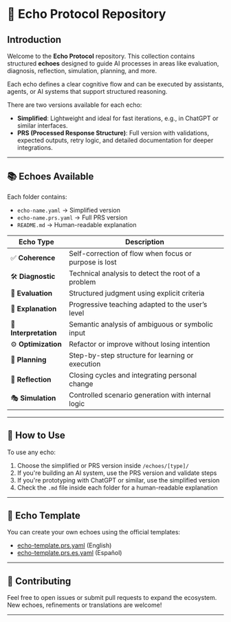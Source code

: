 # 🧠 Echo Protocol Repository

## Introduction

Welcome to the **Echo Protocol** repository. This collection contains structured **echoes** designed to guide AI processes in areas like evaluation, diagnosis, reflection, simulation, planning, and more.

Each echo defines a clear cognitive flow and can be executed by assistants, agents, or AI systems that support structured reasoning.

There are two versions available for each echo:

- **Simplified**: Lightweight and ideal for fast iterations, e.g., in ChatGPT or similar interfaces.
- **PRS (Processed Response Structure)**: Full version with validations, expected outputs, retry logic, and detailed documentation for deeper integrations.

---

## 📚 Echoes Available

Each folder contains:

- `echo-name.yaml` → Simplified version
- `echo-name.prs.yaml` → Full PRS version
- `README.md` → Human-readable explanation

| Echo Type             | Description                                           |
| --------------------- | ----------------------------------------------------- |
| ✅ **Coherence**      | Self-correction of flow when focus or purpose is lost |
| 🛠️ **Diagnostic**     | Technical analysis to detect the root of a problem    |
| 🧪 **Evaluation**     | Structured judgment using explicit criteria           |
| 📘 **Explanation**    | Progressive teaching adapted to the user’s level      |
| 🧠 **Interpretation** | Semantic analysis of ambiguous or symbolic input      |
| ⚙️ **Optimization**   | Refactor or improve without losing intention          |
| 🧭 **Planning**       | Step-by-step structure for learning or execution      |
| 🧘 **Reflection**     | Closing cycles and integrating personal change        |
| 🎭 **Simulation**     | Controlled scenario generation with internal logic    |

---

## 🧰 How to Use

To use any echo:

1. Choose the simplified or PRS version inside `/echoes/[type]/`
2. If you're building an AI system, use the PRS version and validate steps
3. If you're prototyping with ChatGPT or similar, use the simplified version
4. Check the `.md` file inside each folder for a human-readable explanation

---

## 🧪 Echo Template

You can create your own echoes using the official templates:

- [echo-template.prs.yaml](./echos/echo-template.prs.yaml) (English)
- [echo-template.prs.es.yaml](./echos/echo-template.prs.es.yaml) (Español)

---

## 🤝 Contributing

Feel free to open issues or submit pull requests to expand the ecosystem.  
New echoes, refinements or translations are welcome!

---

